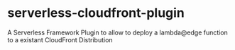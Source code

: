 # serverless-cloudfront-plugin
A Serverless Framework Plugin to allow to deploy a lambda@edge function to a existant CloudFront Distribution

